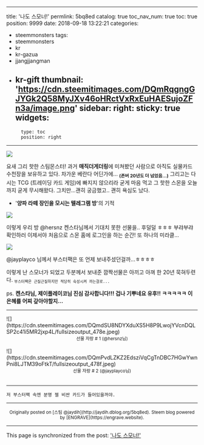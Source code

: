 
---
title: '나도 스모너!'
permlink: 5bq8ed
catalog: true
toc_nav_num: true
toc: true
position: 9999
date: 2018-09-18 13:22:21
categories:
- steemmonsters
tags:
- steemmonsters
- kr
- kr-gazua
- jjangjjangman
- kr-gift
thumbnail: 'https://cdn.steemitimages.com/DQmRqgngGJYGk2Q58MyJXv46oHRctVxRxEuHAESujoZFn3a/image.png'
sidebar:
    right:
        sticky: true
widgets:
    -
        type: toc
        position: right
---


![](https://cdn.steemitimages.com/DQmRqgngGJYGk2Q58MyJXv46oHRctVxRxEuHAESujoZFn3a/image.png)

요새 그리 핫한 스팀몬스터! 과거 <b>매직더게더링</b>에 미쳐봤던 사람으로 아직도 실물카드 수천장을 보유하고 있다. 차가운 베란다 어딘가에... <sub><b>(존버 20년도 더 넘었음...)</b></sub> 그리고는 다시는 TCG (트레이딩 카드 게임)에 빠지지 않으리라 굳게 마음 먹고 그 핫한 스몬을 오늘까지 굳게 무시해왔다. 그치만...괜히 궁금했고.. 괜히 욕심도 났다. 

* '<b>양파 라떼 장인을 모시는 텔레그램 방</b>'의 기적

![](https://cdn.steemitimages.com/DQmSk56ohjFn3G3aodZYUBJkXLhjG3DHP4tJM7EjCjCo1f4/fullsizeoutput_4791.jpeg)

이렇게 우리 방 @hersnz 켄스타님께서 기대치 못한 선물을.. 후덜덜 ㅎㅎㅎ
부랴부랴 확인하러 이제서야 처음으로 스몬 홈에 로그인을 하는 순간! 또 하나의 미라클...

![](https://cdn.steemitimages.com/DQmUpW4BXayfhUMxaYkmZdtXzkf8xfiJg6nwPAHiYYVpkZm/fullsizeoutput_4792.jpeg)

@jayplayco 님께서 부스터팩은 또 언제 보내주셨던걸까...ㅎㅎㅎㅎ

이렇게 난 스모너가 되었고 두분께서 보내준 깜짝선물은 아끼고 아껴 한 20년 묵혀두련다. <sub>`부스터팩은 근질근질하지만 적당히 숙성시켜 까는걸로...`</sub>

ps. <b>켄스타님, 제이플레이코님 진심 감사합니다!!! 겁나 기뿌네요 유후!! ㅋㅋㅋㅋㅋ 이 은혜를 어찌 갚아야할지...</b>

---

<div class="pull-left">
![](https://cdn.steemitimages.com/DQmdSU8NDYXduXS5H8P9LwojYVcnDQLSP2c41i5MR2jxp4L/fullsizeoutput_478e.jpeg)
<center><sub>선물 자랑 # 1 (@hersnz님)</sub></center>
<br>
</div>


<div class="pull-right">
![](https://cdn.steemitimages.com/DQmPvdLZKZ2EdsziVqCgTnDBC7HGwYwnPni8LJTM39oFtkT/fullsizeoutput_478f.jpeg)
<center><sub>선물 자랑 # 2 (@jayplayco님)</sub></center>
<br>
</div>

---

`저 부스터팩 속엔 분명 젤 비싼 카드가 들어있을꺼야.`

***
<center><sup>Originally posted on [스팀 @jaydih](http://jaydih.dblog.org/5bq8ed). Steem blog powered by [ENGRAVE](https://engrave.website).</sup></center>

- - -

This page is synchronized from the post: ['나도 스모너!'](https://steemit.com/@jaydih/5bq8ed)
